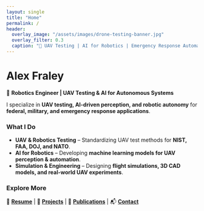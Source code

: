 ```yaml
---
layout: single
title: "Home"
permalink: /
header:
  overlay_image: "/assets/images/drone-testing-banner.jpg"
  overlay_filter: 0.3
  caption: "📍 UAV Testing | AI for Robotics | Emergency Response Automation"
---
```


# **Alex Fraley**  
🚀 **Robotics Engineer | UAV Testing & AI for Autonomous Systems**  

I specialize in **UAV testing, AI-driven perception, and robotic autonomy** for **federal, military, and emergency response applications**.

### **What I Do**
- **UAV & Robotics Testing** – Standardizing UAV test methods for **NIST, FAA, DOJ, and NATO**.  
- **AI for Robotics** – Developing **machine learning models for UAV perception & automation**.  
- **Simulation & Engineering** – Designing **flight simulations, 3D CAD models, and real-world UAV experiments**.  

### **Explore More**
📄 **[Resume](./resume/)** | 📂 **[Projects](./projects/)** | 📢 **[Publications](./publications/)** | 📬 **[Contact](./contact/)**
